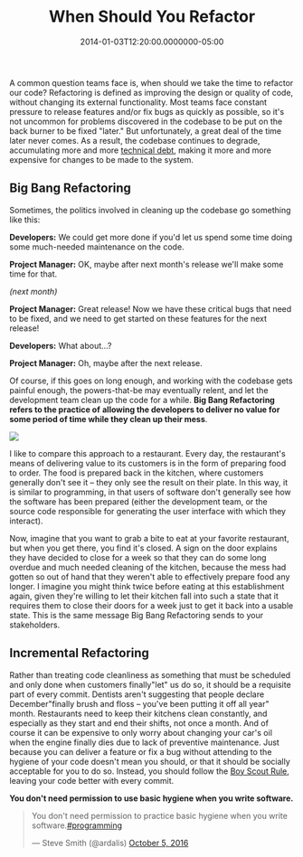 ﻿---
title: When Should You Refactor
date: "2014-01-03T12:20:00.0000000-05:00"
description: A common question teams face is, when should we take the time to
featuredImage: /img/restaurant-638x360.jpg
---

[](http://commons.wikimedia.org/wiki/File:Eternal_clock.jpg)A common question teams face is, when should we take the time to refactor our code? Refactoring is defined as improving the design or quality of code, without changing its external functionality. Most teams face constant pressure to release features and/or fix bugs as quickly as possible, so it's not uncommon for problems discovered in the codebase to be put on the back burner to be fixed "later." But unfortunately, a great deal of the time later never comes. As a result, the codebase continues to degrade, accumulating more and more [technical debt](http://deviq.com/technical-debt), making it more and more expensive for changes to be made to the system.

## Big Bang Refactoring

Sometimes, the politics involved in cleaning up the codebase go something like this:

**Developers:** We could get more done if you'd let us spend some time doing some much-needed maintenance on the code.

**Project Manager:** OK, maybe after next month's release we'll make some time for that.

*(next month)*

**Project Manager:** Great release! Now we have these critical bugs that need to be fixed, and we need to get started on these features for the next release!

**Developers:** What about…?

**Project Manager:** Oh, maybe after the next release.

Of course, if this goes on long enough, and working with the codebase gets painful enough, the powers-that-be may eventually relent, and let the development team clean up the code for a while. **Big Bang Refactoring refers to the practice of** **allowing the developers to deliver no value for some period of time while they clean up their mess**.

![](/img/restaurant-638x360.jpg)

[](/img/restaurant-638x360.jpg)I like to compare this approach to a restaurant. Every day, the restaurant's means of delivering value to its customers is in the form of preparing food to order. The food is prepared back in the kitchen, where customers generally don't see it – they only see the result on their plate. In this way, it is similar to programming, in that users of software don't generally see how the software has been prepared (either the development team, or the source code responsible for generating the user interface with which they interact).

Now, imagine that you want to grab a bite to eat at your favorite restaurant, but when you get there, you find it's closed. A sign on the door explains they have decided to close for a week so that they can do some long overdue and much needed cleaning of the kitchen, because the mess had gotten so out of hand that they weren't able to effectively prepare food any longer. I imagine you might think twice before eating at this establishment again, given they're willing to let their kitchen fall into such a state that it requires them to close their doors for a week just to get it back into a usable state. This is the same message Big Bang Refactoring sends to your stakeholders.

## Incremental Refactoring

Rather than treating code cleanliness as something that must be scheduled and only done when customers finally"let" us do so, it should be a requisite part of every commit. Dentists aren't suggesting that people declare December"finally brush and floss – you've been putting it off all year" month. Restaurants need to keep their kitchens clean constantly, and especially as they start and end their shifts, not once a month. And of course it can be expensive to only worry about changing your car's oil when the engine finally dies due to lack of preventive maintenance. Just because you can deliver a feature or fix a bug without attending to the hygiene of your code doesn't mean you should, or that it should be socially acceptable for you to do so. Instead, you should follow the [Boy Scout Rule](http://deviq.com/boy-scout-rule), leaving your code better with every commit.

**You don't need permission to use basic hygiene when you write software.**

<blockquote class="twitter-tweet" data-lang="en">
<p lang="en" dir="ltr">You don't need permission to practice basic hygiene when you write software.<a href="https://twitter.com/hashtag/programming?src=hash">#programming</a></p>
— Steve Smith (@ardalis) <a href="https://twitter.com/ardalis/status/783673694061199365">October 5, 2016</a></blockquote>
<script src="//platform.twitter.com/widgets.js" charset="utf-8" async="></script>

Rather, that's just a part of being a professional and taking pride in your work. Nobody goes to a doctor and says"I can't afford all this extra hygiene stuff; let's skip the sterile environment, masks, and hand-washing so I can get this operation done less expensively." No principled surgeon would consider such an offer. But software developers make these same tradeoffs every day. Nobody's life is on the line when we deliver crappy code, we might argue, but even that isn't necessarily the case. [Buggy software does in fact kill people](http://en.wikipedia.org/wiki/List_of_software_bugs). As professional software developers, we need to take responsibility for what we deliver, as we deliver it, and not beg for permission to do our jobs correctly instead of shoddily.

Setting realistic expectations is key. If you're delivering quality software on a consistent basis to your customers, which you're taking the necessary care to maintain as you go, **you'll never need to ask for permission to stop delivering value so that you can clean up your mess**. Creating a deeper and deeper technical debt hole as you go, without communicating this to your customers, is also disingenuous. Imagine if your home builder built your house as quickly as possible, but chose to do so by never actually laying a foundation, so when the house is done, it starts sinking into the ground. Now you're left with a sinking house that you need to do something to salvage. Had the builder been up front with you that this might be an issue, you might have been OK with accepting delivery of the completed house a few weeks later. At the very least, if you aren't going to keep your codebase clean as you go, make sure this isn't going to come as a shock to your stakeholders. Make sure their expectations are set, and they're willful participants in the decision.

## No Refactoring

I think I made the case pretty strongly above for writing quality code as you go. So when does it make sense to do no refactoring at all? There are certainly cases in which low-quality-but-working code is sufficient. Various kinds of throwaway applications fit this bill. You need a customized demo application for a trade show, that you're never going to use after the show is over? Throwaway code; no need to spend a lot of time trying to ensure it's of high quality. If you can trade technical debt for speed, it's probably a good investment (though if you can produce quality code faster than poor quality code, that's [obviously even better from an economic standpoint](http://ardalis.com/economics-of-software-quality)). There are other times where it just doesn't make sense to invest significant time in refactoring, but generally these are exceptions to the rule that you leave your code better than you've found it with each commit.

## How Do You Know What to Refactor

It can certainly help when you're learning how to write quality code to be able to recognize symptoms in your code that point to quality problems. These are commonly referred to as"bad smells in code" or simply code smells. I spend about half of my [Refactoring Fundamentals class](http://bit.ly/1hYc5xR) categorizing and describing a wide variety of code smells, along with identifying refactoring techniques that are commonly used to address the issues. Sometimes, code smells can be ignored – the technique that's often a cause for concern is in this case being used appropriately. This, too, is worth knowing and recognizing, and I try to identify these as well in the course.

Once you can recognize and identify code smells, and you know the techniques to apply to correct them, you'll find that cleaning up code as you go is the only way you'll want to work. I've worked on many different software projects, some rife with technical debt, and some well-designed and clean. The latter are orders of magnitude more enjoyable to work on, although the former can be fun to analyze and improve as an advisor or consultant. If you need to work with your code every day, why shouldn't you work to ensure it's clean and something you can be proud of, that you enjoy maintaining and extending? Life is too short to spend it fighting with (or producing) crappy work.

**Recommended Courses**

If you want to help yourself or your team become more proficient at building software, I recommend these online courses:

* [SOLID Principles of Object Oriented Design](http://bit.ly/1g3yU1D)
* [Refactoring Fundamentals](http://bit.ly/1hYc5xR)
* [Creating N-Tier Applications in C# Part 1](http://bit.ly/1ddFoYD)
* [Creating N-Tier Applications in C# Part 2](http://bit.ly/1coxWMz)
* [Refactoring for C# Developers](https://www.pluralsight.com/courses/refactoring-csharp-developers) (2019)
* [Microsoft Azure Developer: Refactoring Code](https://www.pluralsight.com/courses/microsoft-azure-code-refactoring) (2018)

You can see [my complete catalog of training resources here](http://ardalis.com/training-classes) as well.

